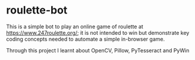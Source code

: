 # roulette-bot
This is a simple bot to play an online game of roulette at https://www.247roulette.org/; it is not intended to win but demonstrate key coding concepts needed to automate a simple in-browser game.

Through this project I learnt about OpenCV, Pillow, PyTesseract and PyWin
